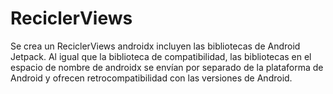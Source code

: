 # ReciclerViews

Se crea un ReciclerViews  androidx incluyen las bibliotecas de Android Jetpack. Al igual que la biblioteca de compatibilidad, las bibliotecas en el espacio de nombre de androidx se envían por separado de la plataforma de Android y ofrecen retrocompatibilidad con las versiones de Android.
